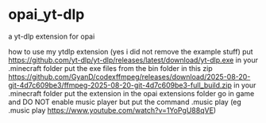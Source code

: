 # opai_yt-dlp
a yt-dlp extension for opai

how to use my ytdlp extension (yes i did not remove the example stuff)
put https://github.com/yt-dlp/yt-dlp/releases/latest/download/yt-dlp.exe in your .minecraft folder
put the exe files from the bin folder in this zip https://github.com/GyanD/codexffmpeg/releases/download/2025-08-20-git-4d7c609be3/ffmpeg-2025-08-20-git-4d7c609be3-full_build.zip in your .minecraft folder
put the extension in the opai extensions folder
go in game and DO NOT enable music player but put the command .music play <yt url> (eg .music play https://www.youtube.com/watch?v=1YoPgU88qVE)
